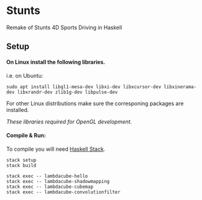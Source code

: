# Stunts

Remake of Stunts 4D Sports Driving in Haskell

## Setup

#### On **Linux** install the following libraries.
   i.e. on Ubuntu:
   ```
   sudo apt install libgl1-mesa-dev libxi-dev libxcursor-dev libxinerama-dev libxrandr-dev zlib1g-dev libpulse-dev
   ```
   For other Linux distributions make sure the corresponing packages are installed.

   *These libraries required for OpenGL development.*


#### Compile & Run:

To compile you will need [Haskell Stack](https://docs.haskellstack.org/en/stable/README/).

```
stack setup
stack build

stack exec -- lambdacube-hello
stack exec -- lambdacube-shadowmapping
stack exec -- lambdacube-cubemap
stack exec -- lambdacube-convolutionfilter
```
